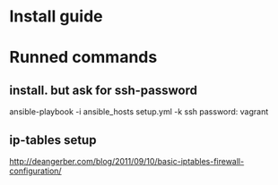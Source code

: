 # Install guide


# Runned commands

## install. but ask for ssh-password
ansible-playbook -i ansible_hosts setup.yml -k
ssh password: vagrant


## ip-tables setup
http://deangerber.com/blog/2011/09/10/basic-iptables-firewall-configuration/
